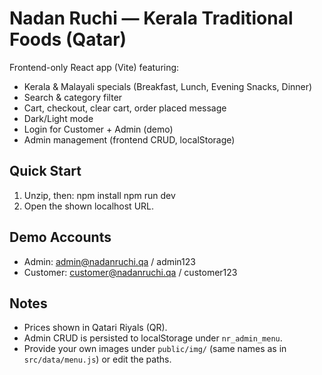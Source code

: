 # Nadan Ruchi — Kerala Traditional Foods (Qatar)
Frontend-only React app (Vite) featuring:
- Kerala & Malayali specials (Breakfast, Lunch, Evening Snacks, Dinner)
- Search & category filter
- Cart, checkout, clear cart, order placed message
- Dark/Light mode
- Login for Customer + Admin (demo)
- Admin management (frontend CRUD, localStorage)

## Quick Start
1) Unzip, then:
   npm install
   npm run dev
2) Open the shown localhost URL.

## Demo Accounts
- Admin: admin@nadanruchi.qa / admin123
- Customer: customer@nadanruchi.qa / customer123

## Notes
- Prices shown in Qatari Riyals (QR).
- Admin CRUD is persisted to localStorage under `nr_admin_menu`.
- Provide your own images under `public/img/` (same names as in `src/data/menu.js`) or edit the paths.
